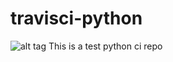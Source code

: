 # travisci-python

![alt tag](https://travis-ci.org/sushant23/travisci-python.svg?branch=master)
This is a test python ci repo
